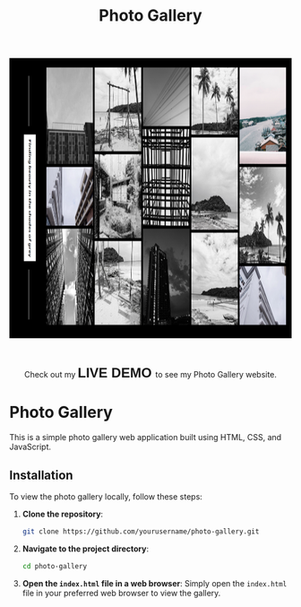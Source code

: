 # <p align=center>**Photo Gallery**</p>

<br>
<p align=center>
<img src="https://github.com/nchynacha/portfolio/blob/main/assets/images/image.png?raw=true" alt="photo gallery" width="700" height="500">
</p>
<br>
<p align="center" >
 
  <span>
    Check out my 
    <a href="https://nchynacha.github.io/photo-gallery/" style="font-size: 24px; font-weight: bold; text-decoration: none; color: inherit; font-family: Arial, sans-serif;">
      <strong>LIVE DEMO</strong>
    </a>
    to see my Photo Gallery website.
  </span>
  
</p>

# Photo Gallery

This is a simple photo gallery web application built using HTML, CSS, and JavaScript.


## Installation

To view the photo gallery locally, follow these steps:

1. **Clone the repository**:
    ```bash
    git clone https://github.com/yourusername/photo-gallery.git
    ```
2. **Navigate to the project directory**:
    ```bash
    cd photo-gallery
    ```
3. **Open the `index.html` file in a web browser**:
    Simply open the `index.html` file in your preferred web browser to view the gallery.

 

